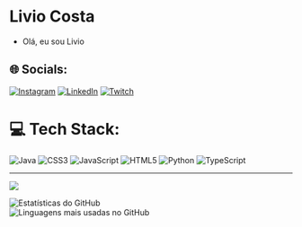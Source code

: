 # Livio Costa
- Olá, eu sou Livio




## 🌐 Socials:
[![Instagram](https://img.shields.io/badge/Instagram-%23E4405F.svg?logo=Instagram&logoColor=white)](https://instagram.com/liviocosta.1) [![LinkedIn](https://img.shields.io/badge/LinkedIn-%230077B5.svg?logo=linkedin&logoColor=white)](https://www.linkedin.com/in/livio-costa/) [![Twitch](https://img.shields.io/badge/Twitch-%239146FF.svg?logo=Twitch&logoColor=white)](https://twitch.tv/livioboliche) 

# 💻 Tech Stack:
![Java](https://img.shields.io/badge/java-%23ED8B00.svg?style=for-the-badge&logo=openjdk&logoColor=white) ![CSS3](https://img.shields.io/badge/css3-%231572B6.svg?style=for-the-badge&logo=css3&logoColor=white) ![JavaScript](https://img.shields.io/badge/javascript-%23323330.svg?style=for-the-badge&logo=javascript&logoColor=%23F7DF1E) ![HTML5](https://img.shields.io/badge/html5-%23E34F26.svg?style=for-the-badge&logo=html5&logoColor=white) ![Python](https://img.shields.io/badge/python-3670A0?style=for-the-badge&logo=python&logoColor=ffdd54) ![TypeScript](https://img.shields.io/badge/typescript-%23007ACC.svg?style=for-the-badge&logo=typescript&logoColor=white) 

---
[![](https://visitcount.itsvg.in/api?id=livio1212&icon=0&color=0)](https://visitcount.itsvg.in)


 <div class="container">
        <div>
           <img src="https://github-readme-stats.vercel.app/api?username=livio1212&show_icons=true&theme=midnight-purple" alt="Estatísticas do GitHub">
        </div>
        <div>
           <img src="https://github-readme-stats.vercel.app/api/top-langs/?username=livio1212&layout=compact&theme=midnight-purple" alt="Linguagens mais usadas no GitHub">
        </div>
 </div>




<!-- Proudly created with GPRM ( https://gprm.itsvg.in ) -->
